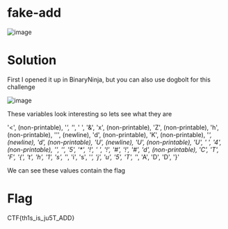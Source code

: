 # fake-add

![image](https://github.com/alexsandusf/CTFWriteups/assets/162010016/9d4f15ee-8196-4f14-9bbe-418022a319b2)

# Solution

First I opened it up in BinaryNinja, but you can also use dogbolt for this challenge

![image](https://github.com/alexsandusf/CTFWriteups/assets/162010016/d5eea1d8-ccd4-4f5c-b029-f972d7797dc9)

These variables look interesting so lets see what they are

'<', (non-printable), '*', '*', ' ', '&', 'x', (non-printable), 'Z', (non-printable), 'h', (non-printable), ''', (newline), 'd', (non-printable), 'K', (non-printable), '_', (newline), 'd', (non-printable), 'U', (newline), 'U', (non-printable), 'U', ' ', '4', (non-printable), '*', '*', '5', '*', '!', ' ', '!', '#', '!', '#', 'd', (non-printable), 'C', 'T', 'F', '{', 't', 'h', '1', 's', '_', 'i', 's', '_', 'j', 'u', '5', 'T', '_', 'A', 'D', 'D', '}'

We can see these values contain the flag


# Flag

CTF{th1s_is_ju5T_ADD}
